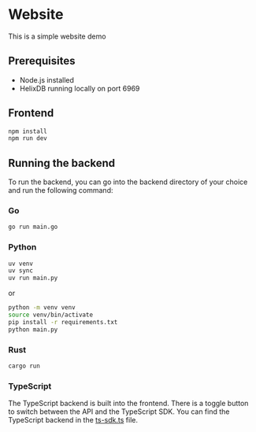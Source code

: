 # Website

This is a simple website demo

## Prerequisites

- Node.js installed
- HelixDB running locally on port 6969

## Frontend

```bash
npm install
npm run dev
```

## Running the backend

To run the backend, you can go into the backend directory of your choice and run the following command:

### Go

```bash
go run main.go
```

### Python

```bash
uv venv
uv sync
uv run main.py
```

or 


```bash
python -m venv venv
source venv/bin/activate
pip install -r requirements.txt
python main.py
```

### Rust

```bash
cargo run
```

### TypeScript

The TypeScript backend is built into the frontend. There is a toggle button to switch between the API and the TypeScript SDK.
You can find the TypeScript backend in the [ts-sdk.ts](/website_demo/frontend/src/app/ts-sdk.ts) file.
